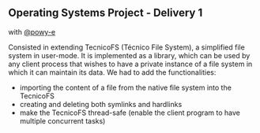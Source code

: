 ## Operating Systems Project - Delivery 1
with [@powy-e](https://www.github.com/powy-e)

Consisted in extending TecnicoFS (Técnico File System), a simplified file system in user-mode. 
It is implemented as a library, which can be used by any client process that wishes to have a private instance of a file system in which it can maintain its data.
We had to add the functionalities:
- importing the content of a file from the native file system into the TecnicoFS
- creating and deleting both symlinks and hardlinks
- make the TecnicoFS thread-safe (enable the client program to have multiple concurrent tasks)

